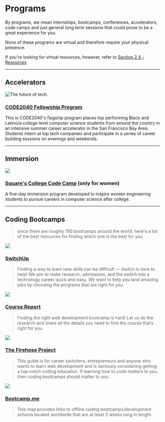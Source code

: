 # Programs

By programs, we mean internships, bootcamps, conferences, accelerators, code camps and just general long term sessions that could prove to be a great experience for you.

None of these programs are virtual and therefore require your physical presence.

If you're looking for virtual resources, however, refer to [Section 2.4 - Resources](computer_science/resources.md)

---

## Accelerators

![The future of tech.](https://fvcproductions.files.wordpress.com/2015/03/code2040.png)

### [CODE2040 Fellowship Program](http://www.code2040.org/students/)

This is CODE2040's flagship program places top performing Black and Latino/a college level computer science students from around the country in an intensive summer career accelerator in the San Francisco Bay Area. Students intern at top tech companies and participate in a series of career building sessions on evenings and weekends.

---

## Immersion

![](http://vni.s3.amazonaws.com/130904085625611.png)

### [Square's College Code Camp](https://squareup.com/code-camp/college) (only for women)

A five-day immersion program developed to inspire women engineering students to pursue careers in computer science after college.

---

## Coding Bootcamps

> since there are roughly 150 bootcamps around the world, here's a list of the best resources for finding which one is the best for you

![](https://huacm.files.wordpress.com/2015/03/switchup.png)

### [SwitchUp](https://www.switchup.org/)
> Finding a way to learn new skills can be difficult — Switch is here to help! We aim to make research, admissions, and the switch into a technology career quick and easy. We want to help you land amazing jobs by choosing the programs that are right for you.

![](https://huacm.files.wordpress.com/2015/03/coursereport.png)

### [Course Report](https://www.coursereport.com/)
> Finding the right web development bootcamp is hard! Let us do the research and share all the details you need to find the course that’s right for you.

![](https://huacm.files.wordpress.com/2015/03/definitive.png)

### [The Firehose Project](http://www.thefirehoseproject.com/definitive-guide)
> This guide is for career switchers, entrepreneurs and anyone who wants to learn web development and is seriously considering getting a top-notch coding education. If learning how to code matters to you, then coding bootcamps should matter to you.

![](https://huacm.files.wordpress.com/2015/03/bootcamp-me.png)

### [Bootcamp.me](http://https://www.google.com/maps/d/viewer?mid=zIblKEWM9BnY.kF6pHtgPUlIo)

> This map provides links to offline coding bootcamps/development schools located worldwide that are at least 2 weeks long in length.



